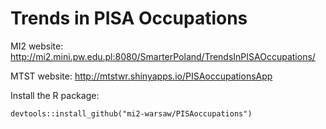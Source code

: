 # Trends in PISA Occupations

MI2 website: http://mi2.mini.pw.edu.pl:8080/SmarterPoland/TrendsInPISAOccupations/

MTST website: http://mtstwr.shinyapps.io/PISAoccupationsApp

Install the R package:

```
devtools::install_github("mi2-warsaw/PISAoccupations")
```
